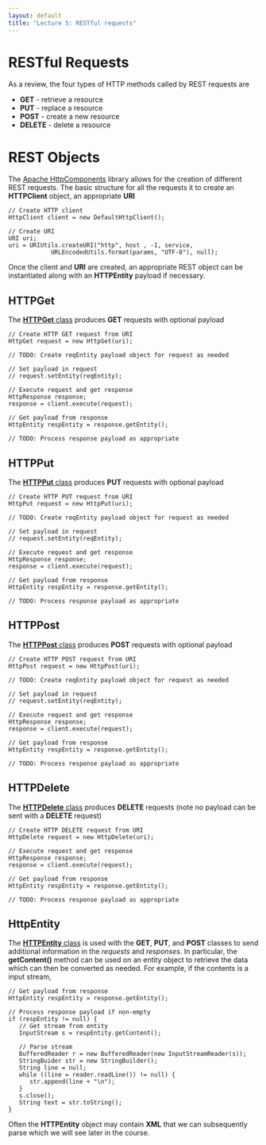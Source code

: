 ```yaml
---
layout: default
title: "Lecture 5: RESTful requests"
---
```


RESTful Requests
================

As a review, the four types of HTTP methods called by REST requests are

-   **GET** - retrieve a resource
-   **PUT** - replace a resource
-   **POST** - create a new resource
-   **DELETE** - delete a resource

REST Objects
============

The [Apache HttpComponents](http://hc.apache.org/) library allows for the creation of different REST requests. The basic structure for all the requests it to create an **HTTPClient** object, an appropriate **URI**

    // Create HTTP client
    HttpClient client = new DefaultHttpClient();

    // Create URI
    URI uri;
    uri = URIUtils.createURI("http", host , -1, service, 
                URLEncodedUtils.format(params, "UTF-8"), null);

Once the client and **URI** are created, an appropriate REST object can be instantiated along with an **HTTPEntity** payload if necessary.

HTTPGet
-------

The [**HTTPGet** class](http://developer.android.com/reference/org/apache/http/client/methods/HttpGet.html) produces **GET** requests with optional payload

    // Create HTTP GET request from URI
    HttpGet request = new HttpGet(uri);

    // TODO: Create reqEntity payload object for request as needed  

    // Set payload in request
    // request.setEntity(reqEntity);

    // Execute request and get response
    HttpResponse response;
    response = client.execute(request);

    // Get payload from response
    HttpEntity respEntity = response.getEntity();

    // TODO: Process response payload as appropriate

HTTPPut
-------

The [**HTTPPut** class](http://developer.android.com/reference/org/apache/http/client/methods/HttpPut.html) produces **PUT** requests with optional payload

    // Create HTTP PUT request from URI
    HttpPut request = new HttpPut(uri);

    // TODO: Create reqEntity payload object for request as needed  

    // Set payload in request
    // request.setEntity(reqEntity);

    // Execute request and get response
    HttpResponse response;
    response = client.execute(request);

    // Get payload from response
    HttpEntity respEntity = response.getEntity();

    // TODO: Process response payload as appropriate

HTTPPost
--------

The [**HTTPPost** class](http://developer.android.com/reference/org/apache/http/client/methods/HttpPost.html) produces **POST** requests with optional payload

    // Create HTTP POST request from URI
    HttpPost request = new HttpPost(uri);

    // TODO: Create reqEntity payload object for request as needed  

    // Set payload in request
    // request.setEntity(reqEntity);

    // Execute request and get response
    HttpResponse response;
    response = client.execute(request);

    // Get payload from response
    HttpEntity respEntity = response.getEntity();

    // TODO: Process response payload as appropriate

HTTPDelete
----------

The [**HTTPDelete** class](http://developer.android.com/reference/org/apache/http/client/methods/HttpDelete.html) produces **DELETE** requests (note no payload can be sent with a **DELETE** request)

    // Create HTTP DELETE request from URI
    HttpDelete request = new HttpDelete(uri);

    // Execute request and get response
    HttpResponse response;
    response = client.execute(request);

    // Get payload from response
    HttpEntity respEntity = response.getEntity();

    // TODO: Process response payload as appropriate

HttpEntity
----------

The [**HTTPEntity** class](http://developer.android.com/reference/org/apache/http/HttpEntity.html) is used with the **GET**, **PUT**, and **POST** classes to send additional information in the *requests* and *responses*. In particular, the **getContent()** method can be used on an entity object to retrieve the data which can then be converted as needed. For example, if the contents is a input stream,

	// Get payload from response
	HttpEntity respEntity = response.getEntity();
	
	// Process response payload if non-empty
	if (respEntity != null) {
	   // Get stream from entity
	   InputStream s = respEntity.getContent();
	   
	   // Parse stream
	   BufferedReader r = new BufferedReader(new InputStreamReader(s));
	   StringBuider str = new StringBuilder();
	   String line = null;
	   while ((line = reader.readLine()) != null) {
	      str.append(line + "\n");
	   }
	   s.close();
	   String text = str.toString();
	}
	   
Often the **HTTPEntity** object may contain **XML** that we can subsequently parse which we will see later in the course.
